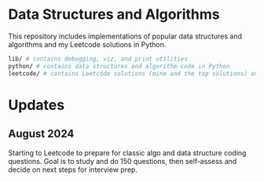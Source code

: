# Data Structures and Algorithms

This repository includes implementations of popular data structures and algorithms and my Leetcode solutions in Python.

```bash
lib/ # contains debugging, viz, and print utilities
python/ # contains data structures and algorithm code in Python
leetcode/ # contains Leetcode solutions (mine and the top solutions) and a daily log of my preparation progress
```

# Updates

## August 2024 
Starting to Leetcode to prepare for classic algo and data structure coding questions. Goal is to study and do 150 questions, then self-assess and decide on next steps for interview prep.
